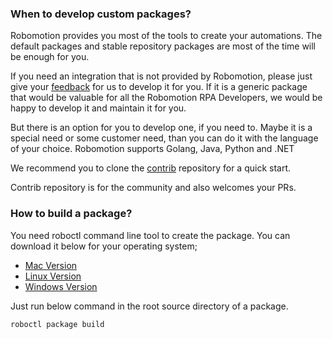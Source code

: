 ### When to develop custom packages?

Robomotion provides you most of the tools to create your automations. The default packages and stable repository packages are most of the time will be enough for you.

If you need an integration that is not provided by Robomotion, please just give your [feedback](https://feedback.robomotion.io) for us to develop it for you. If it is a generic package that would be valuable for all the Robomotion RPA Developers, we would be happy to develop it and maintain it for you.

But there is an option for you to develop one, if you need to. Maybe it is a special need or some customer need, than you can do it with the language of your choice. Robomotion supports Golang, Java, Python and .NET

We recommend you to clone the [contrib](https://github.com/robomotionio/packages-contrib) repository for a quick start.

Contrib repository is for the community and also welcomes your PRs.

### How to build a package?

You need roboctl command line tool to create the package. You can download it below for your operating system;

* [Mac Version](https://github.com/robomotionio/packages-contrib)
* [Linux Version](https://github.com/robomotionio/packages-contrib)
* [Windows Version](https://github.com/robomotionio/packages-contrib)

Just run below command in the root source directory of a package.

`roboctl package build`

